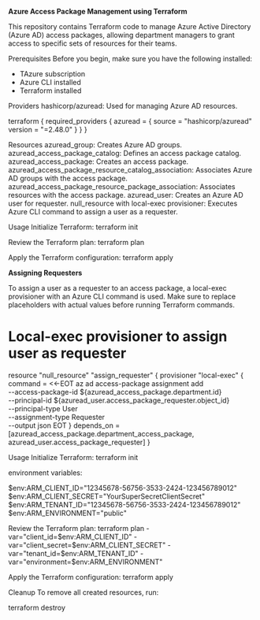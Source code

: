 **Azure Access Package Management using Terraform**


This repository contains Terraform code to manage Azure Active Directory (Azure AD) access packages, allowing department managers to grant access to specific sets of resources for their teams.

Prerequisites
Before you begin, make sure you have the following installed:

- TAzure subscription
- Azure CLI installed
- Terraform installed

Providers
hashicorp/azuread: Used for managing Azure AD resources.

terraform {
  required_providers {
    azuread = {
      source  = "hashicorp/azuread"
      version = "=2.48.0"
    }
  }
}


Resources
azuread_group: Creates Azure AD groups.
azuread_access_package_catalog: Defines an access package catalog.
azuread_access_package: Creates an access package.
azuread_access_package_resource_catalog_association: Associates Azure AD groups with the access package.
azuread_access_package_resource_package_association: Associates resources with the access package.
azuread_user: Creates an Azure AD user for requester.
null_resource with local-exec provisioner: Executes Azure CLI command to assign a user as a requester.

Usage
Initialize Terraform:
terraform init

Review the Terraform plan:
terraform plan

Apply the Terraform configuration:
terraform apply

**Assigning Requesters**

To assign a user as a requester to an access package, a local-exec provisioner with an Azure CLI command is used. Make sure to replace placeholders with actual values before running Terraform commands.

# Local-exec provisioner to assign user as requester
resource "null_resource" "assign_requester" {
  provisioner "local-exec" {
    command = <<-EOT
      az ad access-package assignment add \
        --access-package-id ${azuread_access_package.department.id} \
        --principal-id ${azuread_user.access_package_requester.object_id} \
        --principal-type User \
        --assignment-type Requester \
        --output json
    EOT
  }
  depends_on = [azuread_access_package.department_access_package, azuread_user.access_package_requester]
}

Usage
Initialize Terraform:
terraform init

environment variables:

$env:ARM_CLIENT_ID="12345678-56756-3533-2424-123456789012"
$env:ARM_CLIENT_SECRET="YourSuperSecretClientSecret"
$env:ARM_TENANT_ID="12345678-56756-3533-2424-123456789012"
$env:ARM_ENVIRONMENT="public"

Review the Terraform plan:
terraform plan -var="client_id=$env:ARM_CLIENT_ID" -var="client_secret=$env:ARM_CLIENT_SECRET" -var="tenant_id=$env:ARM_TENANT_ID" -var="environment=$env:ARM_ENVIRONMENT"

Apply the Terraform configuration:
terraform apply


Cleanup
To remove all created resources, run:

terraform destroy
